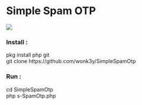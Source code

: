 <div>
<h1>Simple Spam OTP</h1>
<div>
<img src="https://github.com/wonk3y/SimpleSpamOtp/blob/master/ss.jpg"/>
</div>
<h3>Install :</h3>
pkg install php git<br>
git clone https://github.com/wonk3y/SimpleSpamOtp
<h3>Run :</h3>
cd SimpleSpamOtp<br>
php s-SpamOtp.php
</div>


